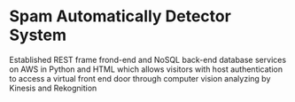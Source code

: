 # Spam Automatically Detector System

Established REST frame frond-end and NoSQL back-end database services on AWS in Python and HTML which allows visitors with host authentication to access a virtual front end door through computer vision analyzing by Kinesis and Rekognition  

